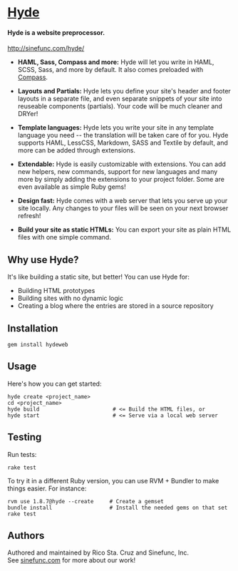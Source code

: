 # [Hyde](http://sinefunc.com/hyde?)
#### Hyde is a website preprocessor.

http://sinefunc.com/hyde/

 - __HAML, Sass, Compass and more:__ Hyde will let you write in HAML, SCSS,
   Sass, and more by default. It also comes preloaded with 
   [Compass](http://compass-style.org).

 - __Layouts and Partials:__ Hyde lets you define your site's header and footer
   layouts in a separate file, and even separate snippets of your site
   into reuseable components (partials). Your code will be much cleaner and
   DRYer!

 - __Template languages:__ Hyde lets you write your site in any template
   language you need -- the translation will be taken care of for you.
   Hyde supports HAML, LessCSS, Markdown, SASS and Textile by default, and
   more can be added through extensions.

 - __Extendable:__ Hyde is easily customizable with extensions. You can add
   new helpers, new commands, support for new languages and many more by
   simply adding the extensions to your project folder. Some are even
   available as simple Ruby gems!

 - __Design fast:__ Hyde comes with a web server that lets you serve up
   your site locally. Any changes to your files will be seen on your next
   browser refresh!

 - __Build your site as static HTMLs:__ You can export your site as plain
   HTML files with one simple command.

Why use Hyde?
-------------

It's like building a static site, but better! You can use Hyde for:

 - Building HTML prototypes
 - Building sites with no dynamic logic
 - Creating a blog where the entries are stored in a source repository

Installation
------------

    gem install hydeweb

Usage
-----

Here's how you can get started:

    hyde create <project_name>
    cd <project_name>
    hyde build                       # <= Build the HTML files, or
    hyde start                       # <= Serve via a local web server


Testing
-------

Run tests:

    rake test

To try it in a different Ruby version, you can use RVM + Bundler to make 
things easier. For instance:

    rvm use 1.8.7@hyde --create     # Create a gemset
    bundle install                  # Install the needed gems on that set
    rake test

Authors
-------

Authored and maintained by Rico Sta. Cruz and Sinefunc, Inc.  
See [sinefunc.com](http://sinefunc.com) for more about our work!
